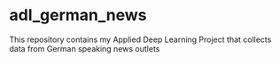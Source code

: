 # adl_german_news
This repository contains my Applied Deep Learning Project that collects data from German speaking news outlets
